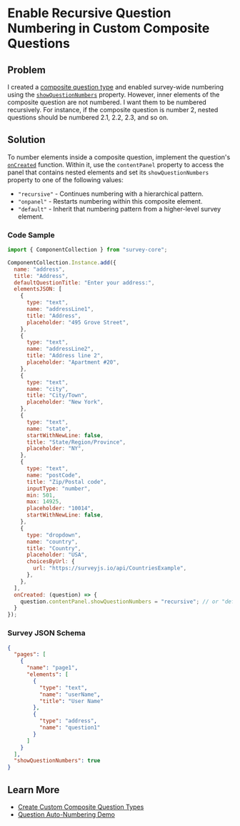 # Enable Recursive Question Numbering in Custom Composite Questions

## Problem

I created a [composite question type](https://surveyjs.io/form-library/documentation/customize-question-types/create-composite-question-types) and enabled survey-wide numbering using the [`showQuestionNumbers`](https://surveyjs.io/form-library/documentation/api-reference/survey-data-model#showQuestionNumbers) property. However, inner elements of the composite question are not numbered. I want them to be numbered recursively. For instance, if the composite question is number 2, nested questions should be numbered 2.1, 2.2, 2.3, and so on.

## Solution

To number elements inside a composite question, implement the question's [`onCreated`](https://surveyjs.io/form-library/documentation/api-reference/icustomquestiontypeconfiguration#onCreated) function. Within it, use the `contentPanel` property to access the panel that contains nested elements and set its `showQuestionNumbers` property to one of the following values:

- `"recursive"` - Continues numbering with a hierarchical pattern.
- `"onpanel"` - Restarts numbering within this composite element.
- `"default"` - Inherit that numbering pattern from a higher-level survey element.

### Code Sample

```js
import { ComponentCollection } from "survey-core";

ComponentCollection.Instance.add({
  name: "address",
  title: "Address",
  defaultQuestionTitle: "Enter your address:",
  elementsJSON: [
    {
      type: "text",
      name: "addressLine1",
      title: "Address",
      placeholder: "495 Grove Street",
    },
    {
      type: "text",
      name: "addressLine2",
      title: "Address line 2",
      placeholder: "Apartment #20",
    },
    {
      type: "text",
      name: "city",
      title: "City/Town",
      placeholder: "New York",
    },
    {
      type: "text",
      name: "state",
      startWithNewLine: false,
      title: "State/Region/Province",
      placeholder: "NY",
    },
    {
      type: "text",
      name: "postCode",
      title: "Zip/Postal code",
      inputType: "number",
      min: 501,
      max: 14925,
      placeholder: "10014",
      startWithNewLine: false,
    },
    {
      type: "dropdown",
      name: "country",
      title: "Country",
      placeholder: "USA",
      choicesByUrl: {
        url: "https://surveyjs.io/api/CountriesExample",
      },
    },
  ],
  onCreated: (question) => {
    question.contentPanel.showQuestionNumbers = "recursive"; // or "default" | "onpanel"
  }
});
```

### Survey JSON Schema

```json
{
  "pages": [
    {
      "name": "page1",
      "elements": [
        {
          "type": "text",
          "name": "userName",
          "title": "User Name"
        },
        {
          "type": "address",
          "name": "question1"
        }
      ]
    }
  ],
  "showQuestionNumbers": true
}
```

## Learn More

- [Create Custom Composite Question Types](https://surveyjs.io/form-library/documentation/customize-question-types/create-composite-question-types)
- [Question Auto-Numbering Demo](https://surveyjs.io/form-library/examples/how-to-number-pages-and-questions/)